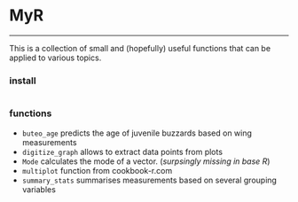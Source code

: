# MyR
***

This is a collection of small and (hopefully) useful functions that can be applied to various topics. 

### install

```{r}
```

### functions

* `buteo_age` predicts the age of juvenile buzzards based on wing measurements
* `digitize_graph` allows to extract data points from plots
* `Mode` calculates the mode of a vector. (*surpsingly missing in base R*)
* `multiplot` function from cookbook-r.com
* `summary_stats` summarises measurements based on several grouping variables


